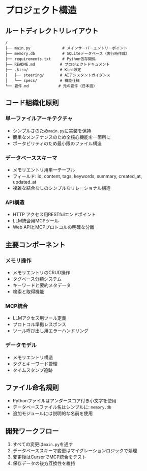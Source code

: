 # プロジェクト構造

## ルートディレクトリレイアウト
```
/
├── main.py              # メインサーバーエントリーポイント
├── memory.db            # SQLiteデータベース（実行時作成）
├── requirements.txt     # Python依存関係
├── README.md           # プロジェクトドキュメント
├── .kiro/              # Kiro設定
│   ├── steering/       # AIアシスタントガイダンス
│   └── specs/          # 機能仕様
└── 要件.md             # 元の要件（日本語）
```

## コード組織化原則

### 単一ファイルアーキテクチャ
- シンプルさのため`main.py`に実装を保持
- 簡単なメンテナンスのため全核心機能を一箇所に
- ポータビリティのため最小限のファイル構造

### データベーススキーマ
- メモリエントリ用単一テーブル
- フィールド: id, content, tags, keywords, summary, created_at, updated_at
- 複雑な結合なしのシンプルなリレーショナル構造

### API構造
- HTTP アクセス用RESTfulエンドポイント
- LLM統合用MCPツール
- Web APIとMCPプロトコルの明確な分離

## 主要コンポーネント

### メモリ操作
- メモリエントリのCRUD操作
- タグベース分類システム
- キーワードと要約メタデータ
- 検索と取得機能

### MCP統合
- LLMアクセス用ツール定義
- プロトコル準拠レスポンス
- ツール呼び出し用エラーハンドリング

### データモデル
- メモリエントリ構造
- タグとキーワード管理
- タイムスタンプ追跡

## ファイル命名規則
- Pythonファイルはアンダースコア付き小文字を使用
- データベースファイル名はシンプルに: `memory.db`
- 追加モジュールには説明的な名前を使用

## 開発ワークフロー
1. すべての変更は`main.py`を通す
2. データベーススキーマ変更はマイグレーションロジックで処理
3. 変更後はCursorでMCP統合をテスト
4. 保存データの後方互換性を維持